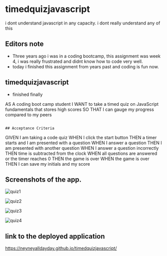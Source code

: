 # timedquizjavascript
i dont understand javascript in any capacity. i dont really understand any of this





## Editors note
* Three years ago i was in a coding bootcamp, this assignment was week 4, i was really frustrated
and didnt know how to code very well.
* today i finished this assignment from years past and coding is fun now.



## timedquizjavascript
* finished finally

AS A coding boot camp student
I WANT to take a timed quiz on JavaScript fundamentals that stores high scores
SO THAT I can gauge my progress compared to my peers
```

## Acceptance Criteria

```
GIVEN I am taking a code quiz
WHEN I click the start button
THEN a timer starts and I am presented with a question
WHEN I answer a question
THEN I am presented with another question
WHEN I answer a question incorrectly
THEN time is subtracted from the clock
WHEN all questions are answered or the timer reaches 0
THEN the game is over
WHEN the game is over
THEN I can save my initials and my score



## Screenshots of the app.

![quiz1](https://github.com/neyneyalldayday/vintageShop/assets/65675240/86500d2c-60aa-42fb-9fe4-892e0adb83c6)

![quiz2](https://github.com/neyneyalldayday/vintageShop/assets/65675240/eda170a0-d10c-47fe-8c4d-638467a0286d)

![quiz3](https://github.com/neyneyalldayday/vintageShop/assets/65675240/c9d3d721-3ab9-414c-ac30-382691c3a552)

![quiz4](https://github.com/neyneyalldayday/vintageShop/assets/65675240/6d62cff7-63f7-4b63-ac7c-ee2d38d3032f)



## link to the deployed application
https://neyneyalldayday.github.io/timedquizjavascript/ 